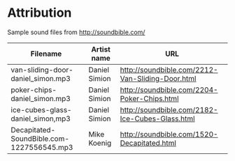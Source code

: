 # Attribution
Sample sound files from http://soundbible.com/

Filename | Artist name | URL
---------|-------------|----
van-sliding-door-daniel_simon.mp3 | Daniel Simion | http://soundbible.com/2212-Van-Sliding-Door.html
poker-chips-daniel_simon.mp3 | Daniel Simion | http://soundbible.com/2204-Poker-Chips.html
ice-cubes-glass-daniel_simon,mp3 | Daniel Simion | http://soundbible.com/2182-Ice-Cubes-Glass.html
Decapitated-SoundBible.com-1227556545.mp3 | Mike Koenig | http://soundbible.com/1520-Decapitated.html

